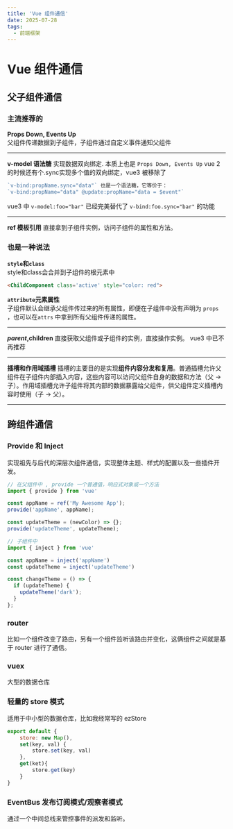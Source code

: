 ```yaml
---
title: 'Vue 组件通信'
date: 2025-07-28
tags:
  - 前端框架
---
```



# Vue 组件通信


## 父子组件通信

### 主流推荐的

**Props Down, Events Up**   
父组件传递数据到子组件，子组件通过自定义事件通知父组件

---

**v-model 语法糖**
实现数据双向绑定. 本质上也是 `Props Down, Events Up`
vue 2 的时候还有个.sync实现多个值的双向绑定，vue3 被移除了
```js
`v-bind:propName.sync="data"` 也是一个语法糖，它等价于：
`v-bind:propName="data" @update:propName="data = $event"`
```
vue3 中 `v-model:foo="bar"` 已经完美替代了 `v-bind:foo.sync="bar"` 的功能

---

**ref 模板引用**
直接拿到子组件实例，访问子组件的属性和方法。

### 也是一种说法

**`style`和`class`**   
style和class会合并到子组件的根元素中
```html
<ChildComponent class='active' style="color: red">
```

**`attribute`元素属性**   
子组件默认会继承父组件传过来的所有属性，即便在子组件中没有声明为 `props` ，也可以在`attrs` 中拿到所有父组件传递的属性。

---

**$parent,$children**
直接获取父组件或子组件的实例，直接操作实例。
vue3 中已不再推荐

---

**插槽和作用域插槽**
插槽的主要目的是实现**组件内容分发和复用**。普通插槽允许父组件在子组件内部插入内容，这些内容可以访问父组件自身的数据和方法（父 -> 子）。作用域插槽允许子组件将其内部的数据暴露给父组件，供父组件定义插槽内容时使用（子 -> 父）。

---



## 跨组件通信

### Provide 和 Inject

实现祖先与后代的深层次组件通信，实现整体主题、样式的配置以及一些插件开发。

```js
// 在父组件中 , provide 一个普通值，响应式对象或一个方法
import { provide } from 'vue'

const appName = ref('My Awesome App');
provide('appName', appName);

const updateTheme = (newColor) => {};
provide('updateTheme', updateTheme);

```

```js
// 子组件中
import { inject } from 'vue'

const appName = inject('appName')
const updateTheme = inject('updateTheme')

const changeTheme = () => {
  if (updateTheme) {
    updateTheme('dark');
  }
};
```

### router

比如一个组件改变了路由，另有一个组件监听该路由并变化，这俩组件之间就是基于 router 进行了通信。


### vuex

大型的数据仓库

### 轻量的 store 模式

适用于中小型的数据仓库，比如我经常写的 ezStore
```js
export default {
    store: new Map(),
    set(key, val) {
        store.set(key, val)
    },
    get(ket){
        store.get(key)
    }
}
```

### EventBus 发布订阅模式/观察者模式

通过一个中间总线来管控事件的派发和监听。